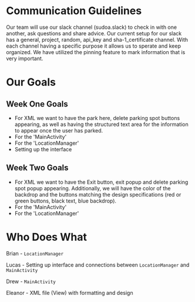  # Communication Guidelines
 
 Our team will use our slack channel (sudoa.slack) to check in with one another, ask questions and share advice. 
 Our current setup for our slack has a general, project, random, api_key and sha-1_certificate channel. With each channel having a specific purpose it allows us to sperate and keep organized. We have utilized the pinning feature to mark information that is very important.
 
  # Our Goals
 
 ## Week One Goals
 
 * For XML we want to have the park here, delete parking spot buttons appearing, as well as having the structured text area for the information to appear once the user has parked.
 * For the 'MainActivity' 
 * For the 'LocationManager' 
 * Setting up the interface 
 
 ## Week Two Goals
 
 * For XML we want to have the Exit button, exit popup and delete parking spot popup appearing. Additionally, we will have the color of the backdrop and the buttons matching the design specifications (red or green buttons, black text, blue backdrop).
 * For the 'MainActivity' 
 * For the 'LocationManager' 
 
 # Who Does What
 
Brian - `LocationManager` 

Lucas - Setting up interface and connections between `LocationManager` and `MainActivity`

Drew - `MainActivity` 

Eleanor - XML file (View) with formatting and design
